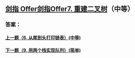 ## [ 剑指 Offer剑指Offer7. 重建二叉树](https://leetcode-cn.com/problems/merge-two-sorted-lists/)（中等）





### 答案：



#### [上一题（6. 从尾到头打印链表）(中等)](https://github.com/sdwwld/leetCode/blob/master/src/main/java/com/wld/java/offer/剑指Offer06.md)

#### [下一题（9. 用两个栈实现队列）(简单)](https://github.com/sdwwld/leetCode/blob/master/src/main/java/com/wld/java/offer/剑指Offer09.md)